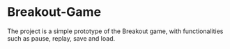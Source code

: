 # Breakout-Game

The project is a simple prototype of the Breakout game, with functionalities such as pause, replay, save and load. 

